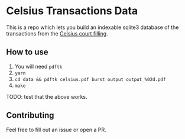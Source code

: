 # Celsius Transactions Data

This is a repo which lets you build an indexable sqlite3 database of the transactions from the [Celsius court filling](https://gizmodo.com/celsius-execs-cashed-out-bitcoin-price-crypto-ponzi-1849623526).

## How to use
1. You will need `pdftk`
2. `yarn`
3. `cd data && pdftk celsius.pdf burst output output_%02d.pdf`
4. `make`

TODO: test that the above works.

## Contributing
Feel free to fill out an issue or open a PR.